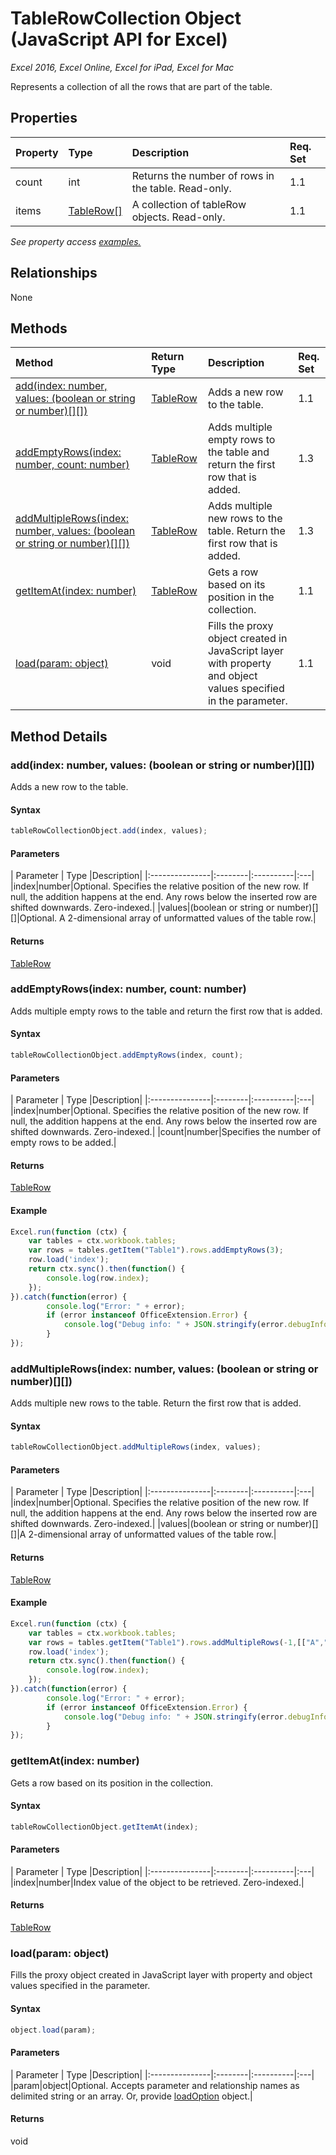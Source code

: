 # TableRowCollection Object (JavaScript API for Excel)

_Excel 2016, Excel Online, Excel for iPad, Excel for Mac_

Represents a collection of all the rows that are part of the table.

## Properties

| Property	   | Type	|Description| Req. Set|
|:---------------|:--------|:----------|:----|
|count|int|Returns the number of rows in the table. Read-only.|1.1||
|items|[TableRow[]](tablerow.md)|A collection of tableRow objects. Read-only.|1.1||

_See property access [examples.](#property-access-examples)_

## Relationships
None


## Methods

| Method		   | Return Type	|Description| Req. Set|
|:---------------|:--------|:----------|:----|
|[add(index: number, values: (boolean or string or number)[][])](#addindex-number-values-boolean-or-string-or-number)|[TableRow](tablerow.md)|Adds a new row to the table.|1.1|
|[addEmptyRows(index: number, count: number)](#addemptyrowsindex-number-count-number)|[TableRow](tablerow.md)|Adds multiple empty rows to the table and return the first row that is added.|1.3|
|[addMultipleRows(index: number, values: (boolean or string or number)[][])](#addmultiplerowsindex-number-values-boolean-or-string-or-number)|[TableRow](tablerow.md)|Adds multiple new rows to the table. Return the first row that is added.|1.3|
|[getItemAt(index: number)](#getitematindex-number)|[TableRow](tablerow.md)|Gets a row based on its position in the collection.|1.1|
|[load(param: object)](#loadparam-object)|void|Fills the proxy object created in JavaScript layer with property and object values specified in the parameter.|1.1|

## Method Details


### add(index: number, values: (boolean or string or number)[][])
Adds a new row to the table.

#### Syntax
```js
tableRowCollectionObject.add(index, values);
```

#### Parameters
| Parameter	   | Type	|Description|
|:---------------|:--------|:----------|:---|
|index|number|Optional. Specifies the relative position of the new row. If null, the addition happens at the end. Any rows below the inserted row are shifted downwards. Zero-indexed.|
|values|(boolean or string or number)[][]|Optional. A 2-dimensional array of unformatted values of the table row.|

#### Returns
[TableRow](tablerow.md)

### addEmptyRows(index: number, count: number)
Adds multiple empty rows to the table and return the first row that is added.

#### Syntax
```js
tableRowCollectionObject.addEmptyRows(index, count);
```

#### Parameters
| Parameter	   | Type	|Description|
|:---------------|:--------|:----------|:---|
|index|number|Optional. Specifies the relative position of the new row. If null, the addition happens at the end. Any rows below the inserted row are shifted downwards. Zero-indexed.|
|count|number|Specifies the number of empty rows to be added.|

#### Returns
[TableRow](tablerow.md)


#### Example
```js
Excel.run(function (ctx) { 
    var tables = ctx.workbook.tables;
    var rows = tables.getItem("Table1").rows.addEmptyRows(3);
    row.load('index');
    return ctx.sync().then(function() {
        console.log(row.index);
    });
}).catch(function(error) {
        console.log("Error: " + error);
        if (error instanceof OfficeExtension.Error) {
            console.log("Debug info: " + JSON.stringify(error.debugInfo));
        }
});
```

### addMultipleRows(index: number, values: (boolean or string or number)[][])
Adds multiple new rows to the table. Return the first row that is added.

#### Syntax
```js
tableRowCollectionObject.addMultipleRows(index, values);
```

#### Parameters
| Parameter	   | Type	|Description|
|:---------------|:--------|:----------|:---|
|index|number|Optional. Specifies the relative position of the new row. If null, the addition happens at the end. Any rows below the inserted row are shifted downwards. Zero-indexed.|
|values|(boolean or string or number)[][]|A 2-dimensional array of unformatted values of the table row.|

#### Returns
[TableRow](tablerow.md)

#### Example
```js
Excel.run(function (ctx) { 
    var tables = ctx.workbook.tables;
    var rows = tables.getItem("Table1").rows.addMultipleRows(-1,[["A","B"],["C","D"]]);
    row.load('index');
    return ctx.sync().then(function() {
        console.log(row.index);
    });
}).catch(function(error) {
        console.log("Error: " + error);
        if (error instanceof OfficeExtension.Error) {
            console.log("Debug info: " + JSON.stringify(error.debugInfo));
        }
});
```

### getItemAt(index: number)
Gets a row based on its position in the collection.

#### Syntax
```js
tableRowCollectionObject.getItemAt(index);
```

#### Parameters
| Parameter	   | Type	|Description|
|:---------------|:--------|:----------|:---|
|index|number|Index value of the object to be retrieved. Zero-indexed.|

#### Returns
[TableRow](tablerow.md)

### load(param: object)
Fills the proxy object created in JavaScript layer with property and object values specified in the parameter.

#### Syntax
```js
object.load(param);
```

#### Parameters
| Parameter	   | Type	|Description|
|:---------------|:--------|:----------|:---|
|param|object|Optional. Accepts parameter and relationship names as delimited string or an array. Or, provide [loadOption](loadoption.md) object.|

#### Returns
void
